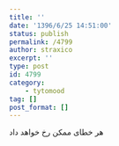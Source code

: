 ```yaml
---
title: ''
date: '1396/6/25 14:51:00'
status: publish
permalink: /4799
author: straxico
excerpt: ''
type: post
id: 4799
category:
    - tytomood
tag: []
post_format: []
---
```

هر خطای ممکن رخ خواهد داد